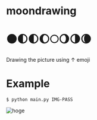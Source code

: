# moondrawing


# 🌑🌓🌓🌔🌕🌖🌗🌘  
Drawing the picture using ↑ emoji 

# Example
`$ python main.py IMG-PASS`

![hoge](https://imgur.com/F5axWoK)
